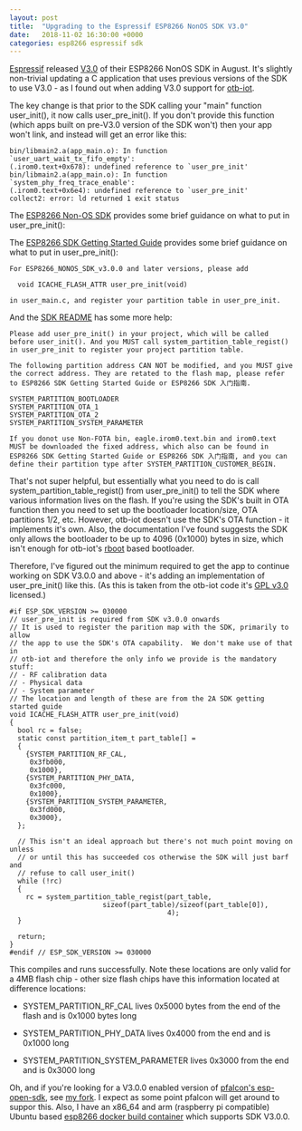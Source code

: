 ```yaml
---
layout: post
title:  "Upgrading to the Espressif ESP8266 NonOS SDK V3.0"
date:   2018-11-02 16:30:00 +0000
categories: esp8266 espressif sdk
---
```


[Espressif](https://www.espressif.com/) released [V3.0](https://github.com/espressif/ESP8266_NONOS_SDK/releases/tag/v3.0) of their ESP8266 NonOS SDK in August.  It's slightly non-trivial updating a C application that uses previous versions of the SDK to use V3.0 - as I found out when adding V3.0 support for [otb-iot](http://www.packom.org/otb-iot/).

The key change is that prior to the SDK calling your "main" function user_init(), it now calls user_pre_init().  If you don't provide this function (which apps built on pre-V3.0 version of the SDK won't) then your app won't link, and instead will get an error like this:

```
bin/libmain2.a(app_main.o): In function `user_uart_wait_tx_fifo_empty':
(.irom0.text+0x678): undefined reference to `user_pre_init'
bin/libmain2.a(app_main.o): In function `system_phy_freq_trace_enable':
(.irom0.text+0x6e4): undefined reference to `user_pre_init'
collect2: error: ld returned 1 exit status
```

The [ESP8266 Non-OS SDK](https://www.espressif.com/sites/default/files/documentation/2C-ESP8266_Non_OS_SDK_API_Reference__EN.pdf) provides some brief guidance on what to put in user_pre_init():

The [ESP8266 SDK Getting Started Guide](https://www.espressif.com/sites/default/files/documentation/2a-esp8266-sdk_getting_started_guide_en.pdf) provides some brief guidance on what to put in user_pre_init():

```
For ESP8266_NONOS_SDK_v3.0.0 and later versions, please add

  void ICACHE_FLASH_ATTR user_pre_init(void)

in user_main.c, and register your partition table in user_pre_init. 
```

And the [SDK README](https://github.com/espressif/ESP8266_NONOS_SDK/blob/master/README.md) has some more help:

```
Please add user_pre_init() in your project, which will be called before user_init(). And you MUST call system_partition_table_regist() in user_pre_init to register your project partition table.

The following partition address CAN NOT be modified, and you MUST give the correct address. They are retated to the flash map, please refer to ESP8266 SDK Getting Started Guide or ESP8266 SDK 入门指南.

SYSTEM_PARTITION_BOOTLOADER
SYSTEM_PARTITION_OTA_1
SYSTEM_PARTITION_OTA_2
SYSTEM_PARTITION_SYSTEM_PARAMETER

If you donot use Non-FOTA bin, eagle.irom0.text.bin and irom0.text MUST be downloaded the fixed address, which also can be found in ESP8266 SDK Getting Started Guide or ESP8266 SDK 入门指南, and you can define their partition type after SYSTEM_PARTITION_CUSTOMER_BEGIN.
```

That's not super helpful, but essentially what you need to do is call system_partition_table_regist() from user_pre_init() to tell the SDK where various information lives on the flash.  If you're using the SDK's built in OTA function then you need to set up the bootloader location/size, OTA partitions 1/2, etc.  However, otb-iot doesn't use the SDK's OTA function - it implements it's own.  Also, the documentation I've found suggests the SDK only allows the bootloader to be up to 4096 (0x1000) bytes in size, which isn't enough for otb-iot's [rboot](https://github.com/raburton/rboot) based bootloader.

Therefore, I've figured out the minimum required to get the app to continue working on SDK V3.0.0 and above - it's adding an implementation of user_pre_init() like this.  (As this is taken from the otb-iot code it's [GPL v3.0](https://www.gnu.org/licenses/gpl.html) licensed.)

```
#if ESP_SDK_VERSION >= 030000
// user_pre_init is required from SDK v3.0.0 onwards
// It is used to register the parition map with the SDK, primarily to allow
// the app to use the SDK's OTA capability.  We don't make use of that in 
// otb-iot and therefore the only info we provide is the mandatory stuff:
// - RF calibration data
// - Physical data
// - System parameter
// The location and length of these are from the 2A SDK getting started guide
void ICACHE_FLASH_ATTR user_pre_init(void)
{
  bool rc = false;
  static const partition_item_t part_table[] = 
  {
    {SYSTEM_PARTITION_RF_CAL,
     0x3fb000,
     0x1000},
    {SYSTEM_PARTITION_PHY_DATA,
     0x3fc000,
     0x1000},
    {SYSTEM_PARTITION_SYSTEM_PARAMETER,
     0x3fd000,
     0x3000},
  };

  // This isn't an ideal approach but there's not much point moving on unless
  // or until this has succeeded cos otherwise the SDK will just barf and 
  // refuse to call user_init()
  while (!rc)
  {
    rc = system_partition_table_regist(part_table,
				       sizeof(part_table)/sizeof(part_table[0]),
                                       4);
  }

  return;
}
#endif // ESP_SDK_VERSION >= 030000
```

This compiles and runs successfully.  Note these locations are only valid for a 4MB flash chip - other size flash chips have this information located at difference locations:

- SYSTEM_PARTITION_RF_CAL lives 0x5000 bytes from the end of the flash and is 0x1000 bytes long

- SYSTEM_PARTITION_PHY_DATA lives 0x4000 from the end and is 0x1000 long

- SYSTEM_PARTITION_SYSTEM_PARAMETER lives 0x3000 from the end and is 0x3000 long

Oh, and if you're looking for a V3.0.0 enabled version of [pfalcon's esp-open-sdk](https://github.com/pfalcon/esp-open-sdk), see [my fork](https://github.com/piersfinlayson/esp-open-sdk).  I expect as some point pfalcon will get around to suppor this.  Also, I have an x86_64 and arm (raspberry pi compatible) Ubuntu based [esp8266 docker build container](https://hub.docker.com/r/piersfinlayson/esp8266-build/) which supports SDK V3.0.0.
